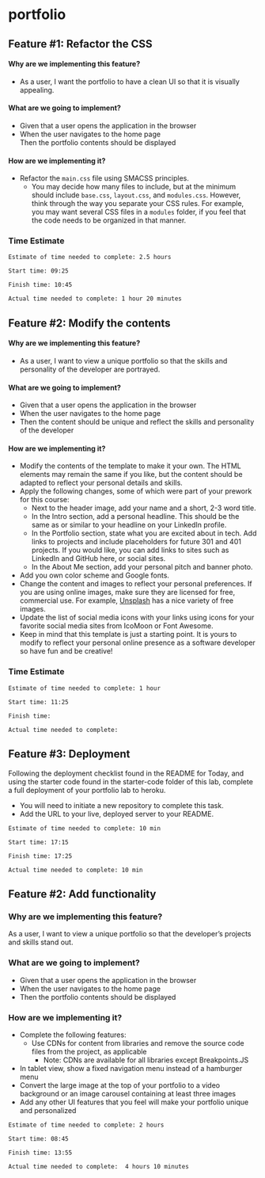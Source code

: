 # portfolio

## Feature #1: Refactor the CSS

#### Why are we implementing this feature?

-   As a user, I want the portfolio to have a clean UI so that it is visually appealing.

#### What are we going to implement?

- Given that a user opens the application in the browser  
- When the user navigates to the home page  
Then the portfolio contents should be displayed

#### How are we implementing it?

-   Refactor the  `main.css`  file using SMACSS principles.
    -   You may decide how many files to include, but at the minimum should include  `base.css`,  `layout.css`, and  `modules.css`. However, think through the way you separate your CSS rules. For example, you may want several CSS files in a  `modules`  folder, if you feel that the code needs to be organized in that manner.

### Time Estimate

```
Estimate of time needed to complete: 2.5 hours

Start time: 09:25

Finish time: 10:45

Actual time needed to complete: 1 hour 20 minutes
```

## Feature #2: Modify the contents

#### Why are we implementing this feature?

-   As a user, I want to view a unique portfolio so that the skills and personality of the developer are portrayed.

#### What are we going to implement?

- Given that a user opens the application in the browser  
- When the user navigates to the home page  
- Then the content should be unique and reflect the skills and personality of the developer

#### How are we implementing it?

-   Modify the contents of the template to make it your own. The HTML elements may remain the same if you like, but the content should be adapted to reflect your personal details and skills.
-   Apply the following changes, some of which were part of your prework for this course:
    -   Next to the header image, add your name and a short, 2-3 word title.
    -   In the Intro section, add a personal headline. This should be the same as or similar to your headline on your LinkedIn profile.
    -   In the Portfolio section, state what you are excited about in tech. Add links to projects and include placeholders for future 301 and 401 projects. If you would like, you can add links to sites such as LinkedIn and GitHub here, or social sites.
    -   In the About Me section, add your personal pitch and banner photo.
-   Add you own color scheme and Google fonts.
-   Change the content and images to reflect your personal preferences. If you are using online images, make sure they are licensed for free, commercial use. For example,  [Unsplash](https://unsplash.com/)  has a nice variety of free images.
-   Update the list of social media icons with your links using icons for your favorite social media sites from IcoMoon or Font Awesome.
-   Keep in mind that this template is just a starting point. It is yours to modify to reflect your personal online presence as a software developer so have fun and be creative!

### Time Estimate

```
Estimate of time needed to complete: 1 hour

Start time: 11:25 

Finish time: 

Actual time needed to complete: 
```

## Feature #3: Deployment

Following the deployment checklist found in the README for Today, and using the starter code found in the starter-code folder of this lab, complete a full deployment of your portfolio lab to heroku.

 - You will need to initiate a new repository to complete this task.
 - Add the URL to your live, deployed server to your README.

```
Estimate of time needed to complete: 10 min

Start time: 17:15 

Finish time: 17:25

Actual time needed to complete: 10 min
```

## Feature #2: Add functionality

### Why are we implementing this feature?

As a user, I want to view a unique portfolio so that the developer’s projects and skills stand out.

### What are we going to implement?

 - Given that a user opens the application in the browser
 - When the user navigates to the home page
 - Then the portfolio contents should be displayed

### How are we implementing it?

 - Complete the following features:
    - Use CDNs for content from libraries and remove the source code files from the project, as applicable
      - Note: CDNs are available for all libraries except Breakpoints.JS
 - In tablet view, show a fixed navigation menu instead of a hamburger menu
 - Convert the large image at the top of your portfolio to a video background or an image carousel containing at least three images
 - Add any other UI features that you feel will make your portfolio unique and personalized

```
Estimate of time needed to complete: 2 hours

Start time: 08:45

Finish time: 13:55

Actual time needed to complete:  4 hours 10 minutes
```